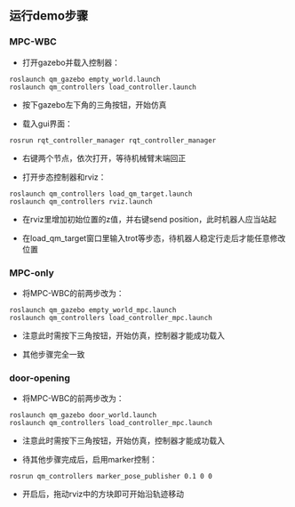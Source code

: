 ## 运行demo步骤
### MPC-WBC
- 打开gazebo并载入控制器：
```
roslaunch qm_gazebo empty_world.launch
roslaunch qm_controllers load_controller.launch
```

- 按下gazebo左下角的三角按钮，开始仿真

- 载入gui界面：
```
rosrun rqt_controller_manager rqt_controller_manager
```

- 右键两个节点，依次打开，等待机械臂末端回正

- 打开步态控制器和rviz：
```
roslaunch qm_controllers load_qm_target.launch 
roslaunch qm_controllers rviz.launch
```

- 在rviz里增加初始位置的z值，并右键send position，此时机器人应当站起

- 在load_qm_target窗口里输入trot等步态，待机器人稳定行走后才能任意修改位置

### MPC-only
- 将MPC-WBC的前两步改为：
```
roslaunch qm_gazebo empty_world_mpc.launch
roslaunch qm_controllers load_controller_mpc.launch
```
- 注意此时需按下三角按钮，开始仿真，控制器才能成功载入

- 其他步骤完全一致

### door-opening
- 将MPC-WBC的前两步改为：
```
roslaunch qm_gazebo door_world.launch
roslaunch qm_controllers load_controller_mpc.launch
```
- 注意此时需按下三角按钮，开始仿真，控制器才能成功载入

- 待其他步骤完成后，启用marker控制：
```
rosrun qm_controllers marker_pose_publisher 0.1 0 0
```
- 开启后，拖动rviz中的方块即可开始沿轨迹移动